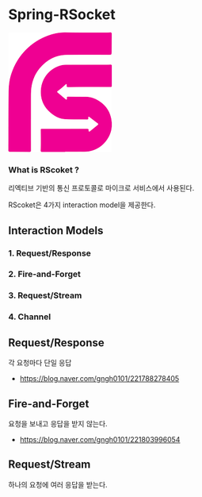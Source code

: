 # Spring-RSocket

![rsocket](/doc/logo.png)

### What is RScoket ?

리엑티브 기반의 통신 프로토콜로 마이크로 서비스에서 사용된다. 

RScoket은 4가지 interaction model을 제공한다. 


## Interaction Models

### 1. Request/Response 

### 2. Fire-and-Forget

### 3. Request/Stream

### 4. Channel

## Request/Response 

각 요청마다 단일 응답 
- https://blog.naver.com/gngh0101/221788278405


## Fire-and-Forget

요청을 보내고 응답을 받지 않는다. 
- https://blog.naver.com/gngh0101/221803996054


## Request/Stream

하나의 요청에 여러 응답을 받는다. 